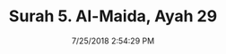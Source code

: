 ---
title       : "Surah 5. Al-Maida, Ayah 29"
date        : 7/25/2018 2:54:29 PM
draft       : false
type        : "quran"
layout      : "compare"
BookCode    : "CMP"
SurahNumber : "5"
AyahNumber  : "29"
TotalAyah   : "120"
---